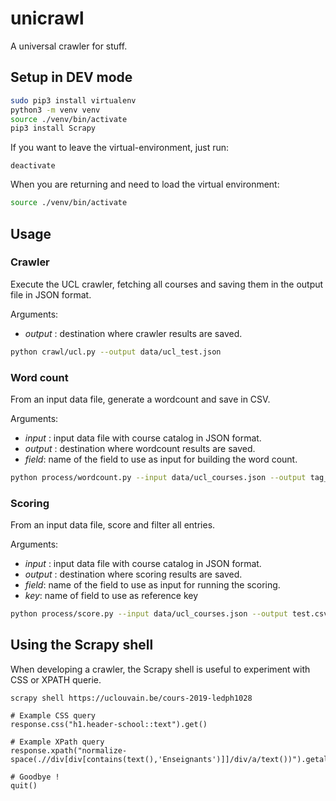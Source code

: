 # unicrawl

A universal crawler for stuff.

## Setup in DEV mode

```bash
sudo pip3 install virtualenv
python3 -m venv venv
source ./venv/bin/activate
pip3 install Scrapy
```

If you want to leave the virtual-environment, just run:
```
deactivate
```

When you are returning and need to load the virtual environment:
````bash
source ./venv/bin/activate
````

## Usage

### Crawler

Execute the UCL crawler, fetching all courses and saving them in the output file in JSON format.

Arguments:

- *output* : destination where crawler results are saved.  

```bash
python crawl/ucl.py --output data/ucl_test.json
```

###  Word count

From an input data file, generate a wordcount and save in CSV.

Arguments:
- *input* : input data file with course catalog in JSON format. 
- *output* : destination where wordcount results are saved. 
- *field*: name of the field to use as input for building the word count.

````bash
python process/wordcount.py --input data/ucl_courses.json --output tag_cloud.csv --field content
````

### Scoring

From an input data file, score and filter all entries.

Arguments:
- *input* : input data file with course catalog in JSON format. 
- *output* : destination where scoring results are saved. 
- *field*: name of the field to use as input for running the scoring.
- *key*: name of field to use as reference key

```bash
python process/score.py --input data/ucl_courses.json --output test.csv --key shortname --field content
```

## Using the Scrapy shell

When developing a crawler, the Scrapy shell is useful to experiment with CSS or XPATH querie.

```
scrapy shell https://uclouvain.be/cours-2019-ledph1028

# Example CSS query
response.css("h1.header-school::text").get()

# Example XPath query
response.xpath("normalize-space(.//div[div[contains(text(),'Enseignants')]]/div/a/text())").getall()

# Goodbye !
quit()
``` 

